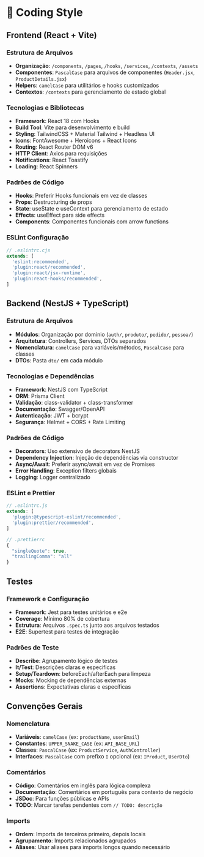 # 🎨 Coding Style

## Frontend (React + Vite)

### Estrutura de Arquivos
- **Organização**: `/components`, `/pages`, `/hooks`, `/services`, `/contexts`, `/assets`
- **Componentes**: `PascalCase` para arquivos de componentes (`Header.jsx`, `ProductDetails.jsx`)
- **Helpers**: `camelCase` para utilitários e hooks customizados
- **Contextos**: `/contexts` para gerenciamento de estado global

### Tecnologias e Bibliotecas
- **Framework**: React 18 com Hooks
- **Build Tool**: Vite para desenvolvimento e build
- **Styling**: TailwindCSS + Material Tailwind + Headless UI
- **Icons**: FontAwesome + Heroicons + React Icons
- **Routing**: React Router DOM v6
- **HTTP Client**: Axios para requisições
- **Notifications**: React Toastify
- **Loading**: React Spinners

### Padrões de Código
- **Hooks**: Preferir Hooks funcionais em vez de classes
- **Props**: Destructuring de props
- **State**: useState e useContext para gerenciamento de estado
- **Effects**: useEffect para side effects
- **Components**: Componentes funcionais com arrow functions

### ESLint Configuração
```javascript
// .eslintrc.cjs
extends: [
  'eslint:recommended',
  'plugin:react/recommended',
  'plugin:react/jsx-runtime',
  'plugin:react-hooks/recommended',
]
```

## Backend (NestJS + TypeScript)

### Estrutura de Arquivos
- **Módulos**: Organização por domínio (`auth/`, `produto/`, `pedido/`, `pessoa/`)
- **Arquitetura**: Controllers, Services, DTOs separados
- **Nomenclatura**: `camelCase` para variáveis/métodos, `PascalCase` para classes
- **DTOs**: Pasta `dto/` em cada módulo

### Tecnologias e Dependências
- **Framework**: NestJS com TypeScript
- **ORM**: Prisma Client
- **Validação**: class-validator + class-transformer
- **Documentação**: Swagger/OpenAPI
- **Autenticação**: JWT + bcrypt
- **Segurança**: Helmet + CORS + Rate Limiting

### Padrões de Código
- **Decorators**: Uso extensivo de decorators NestJS
- **Dependency Injection**: Injeção de dependências via constructor
- **Async/Await**: Preferir async/await em vez de Promises
- **Error Handling**: Exception filters globais
- **Logging**: Logger centralizado

### ESLint e Prettier
```javascript
// .eslintrc.js
extends: [
  'plugin:@typescript-eslint/recommended',
  'plugin:prettier/recommended',
]

// .prettierrc
{
  "singleQuote": true,
  "trailingComma": "all"
}
```

## Testes

### Framework e Configuração
- **Framework**: Jest para testes unitários e e2e
- **Coverage**: Mínimo 80% de cobertura
- **Estrutura**: Arquivos `.spec.ts` junto aos arquivos testados
- **E2E**: Supertest para testes de integração

### Padrões de Teste
- **Describe**: Agrupamento lógico de testes
- **It/Test**: Descrições claras e específicas
- **Setup/Teardown**: beforeEach/afterEach para limpeza
- **Mocks**: Mocking de dependências externas
- **Assertions**: Expectativas claras e específicas

## Convenções Gerais

### Nomenclatura
- **Variáveis**: `camelCase` (ex: `productName`, `userEmail`)
- **Constantes**: `UPPER_SNAKE_CASE` (ex: `API_BASE_URL`)
- **Classes**: `PascalCase` (ex: `ProductService`, `AuthController`)
- **Interfaces**: `PascalCase` com prefixo `I` opcional (ex: `IProduct`, `UserDto`)

### Comentários
- **Código**: Comentários em inglês para lógica complexa
- **Documentação**: Comentários em português para contexto de negócio
- **JSDoc**: Para funções públicas e APIs
- **TODO**: Marcar tarefas pendentes com `// TODO: descrição`

### Imports
- **Ordem**: Imports de terceiros primeiro, depois locais
- **Agrupamento**: Imports relacionados agrupados
- **Aliases**: Usar aliases para imports longos quando necessário
